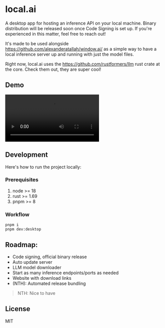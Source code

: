 # local.ai

A desktop app for hosting an inference API on your local machine. Binary distribution will be released soon once Code Signing is set up. If you're experienced in this matter, feel free to reach out!

It's made to be used alongside https://github.com/alexanderatallah/window.ai/ as a simple way to have a local inference server up and running with just the model files.

Right now, local.ai uses the https://github.com/rustformers/llm rust crate at the core. Check them out, they are super cool!

## Demo

<video src="https://github.com/louisgv/local.ai/assets/6723574/6d3e11ae-5de4-42c9-a539-134a1a284e58" controls="controls" style="max-width: 730px;">
</video>

## Development

Here's how to run the project locally:

### Prerequisites

1. node >= 18
2. rust >= 1.69
3. pnpm >= 8

### Workflow

```
pnpm i
pnpm dev:desktop
```

## Roadmap:

- Code signing, official binary release
- Auto update server
- LLM model downloader
- Start as many inference endpoints/ports as needed
- Website with download links
- (NTH): Automated release bundling

> NTH: Nice to have

## License

MIT
